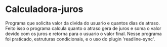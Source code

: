 # Calculadora-juros
 Programa que solicita valor da divida do usuario e quantos dias de atraso. Feito isso o programa calcula quanto o atraso gera de juros e soma o valor devido com os juros e retorna para o usuario o valor final.
 Nesse programa foi praticado, estruturas condicionais, e o uso do plugin 'readline-sync'.